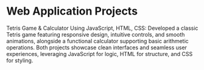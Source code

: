 # Web Application Projects
 Tetris Game & Calculator Using JavaScript, HTML, CSS: Developed a classic Tetris game featuring responsive design, intuitive controls, and smooth animations, alongside a functional calculator supporting basic arithmetic operations. Both projects showcase clean interfaces and seamless user experiences, leveraging JavaScript for logic, HTML for structure, and CSS for styling.
